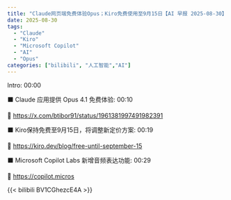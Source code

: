 ```yaml
---
title: "Claude网页端免费体验Opus；Kiro免费使用至9月15日【AI 早报 2025-08-30】"
date: 2025-08-30
tags:
  - "Claude"
  - "Kiro"
  - "Microsoft Copilot"
  - "AI"
  - "Opus"
categories: ["bilibili", "人工智能","AI"]
---
```


Intro: 00:00

⬛️ Claude 应用提供 Opus 4.1 免费体验: 00:10

🔗 https://x.com/btibor91/status/1961381997491982391

⬛️ Kiro保持免费至9月15日，将调整新定价方案: 00:19

🔗 https://kiro.dev/blog/free-until-september-15

⬛️ Microsoft Copilot Labs 新增音频表达功能: 00:29

🔗 https://copilot.micros

{{< bilibili BV1CGhezcE4A >}}